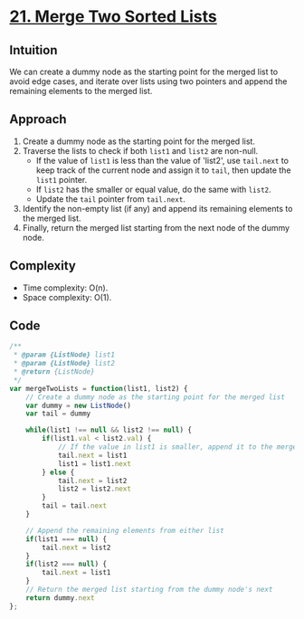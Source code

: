 # [21. Merge Two Sorted Lists](https://leetcode.com/problems/merge-two-sorted-lists/description/)

## Intuition
We can create a dummy node as the starting point for the merged list to avoid edge cases, and iterate over lists using two pointers and append the remaining elements to the merged list.

## Approach
1. Create a dummy node as the starting point for the merged list.
2. Traverse the lists to check if both `list1` and `list2` are non-null.
   - If the value of `list1` is less than the value of 'list2', use `tail.next` to keep track of the current node and assign it to `tail`, then update the `list1` pointer. 
   - If `list2` has the smaller or equal value, do the same with `list2`.
   - Update the `tail` pointer from `tail.next`. 
3. Identify the non-empty list (if any) and append its remaining elements to the merged list.
4. Finally, return the merged list starting from the next node of the dummy node.

## Complexity
- Time complexity: O(n).
- Space complexity: O(1).

## Code
```javascript
/**
 * @param {ListNode} list1
 * @param {ListNode} list2
 * @return {ListNode}
 */
var mergeTwoLists = function(list1, list2) {
    // Create a dummy node as the starting point for the merged list
    var dummy = new ListNode()
    var tail = dummy

    while(list1 !== null && list2 !== null) {
        if(list1.val < list2.val) {
            // If the value in list1 is smaller, append it to the merged list
            tail.next = list1
            list1 = list1.next
        } else {
            tail.next = list2
            list2 = list2.next
        }
        tail = tail.next
    }

    // Append the remaining elements from either list
    if(list1 === null) {
        tail.next = list2
    }
    if(list2 === null) {
        tail.next = list1
    }
    // Return the merged list starting from the dummy node's next
    return dummy.next
};
```